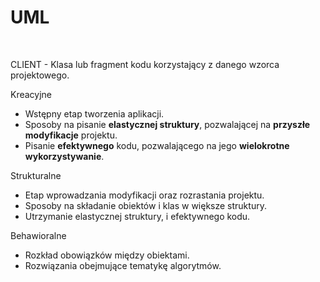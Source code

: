 # UML

<br/>

CLIENT - Klasa lub fragment kodu korzystający z danego wzorca projektowego.






Kreacyjne
- Wstępny etap tworzenia aplikacji.
- Sposoby na pisanie **elastycznej struktury**, pozwalającej na **przyszłe modyfikacje** projektu.
- Pisanie **efektywnego** kodu, pozwalającego na jego **wielokrotne wykorzystywanie**.

Strukturalne
- Etap wprowadzania modyfikacji oraz rozrastania projektu.
- Sposoby na składanie obiektów i klas w większe struktury.
- Utrzymanie elastycznej struktury, i efektywnego kodu.

Behawioralne
- Rozkład obowiązków między obiektami.
- Rozwiązania obejmujące tematykę algorytmów.



